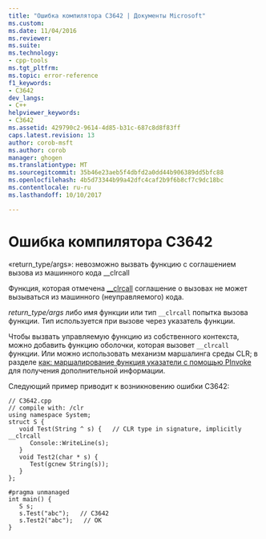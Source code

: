 ```yaml
---
title: "Ошибка компилятора C3642 | Документы Microsoft"
ms.custom: 
ms.date: 11/04/2016
ms.reviewer: 
ms.suite: 
ms.technology:
- cpp-tools
ms.tgt_pltfrm: 
ms.topic: error-reference
f1_keywords:
- C3642
dev_langs:
- C++
helpviewer_keywords:
- C3642
ms.assetid: 429790c2-9614-4d85-b31c-687c8d8f83ff
caps.latest.revision: 13
author: corob-msft
ms.author: corob
manager: ghogen
ms.translationtype: MT
ms.sourcegitcommit: 35b46e23aeb5f4dbfd2a0dd44b906389dd5bfc88
ms.openlocfilehash: 4b5d73344b99a42dfc4caf2b9f6b8cf7c9dc18bc
ms.contentlocale: ru-ru
ms.lasthandoff: 10/10/2017

---
```

# <a name="compiler-error-c3642"></a>Ошибка компилятора C3642
«return_type/args»: невозможно вызвать функцию с соглашением вызова из машинного кода __clrcall  
  
 Функция, которая отмечена [__clrcall](../../cpp/clrcall.md) соглашение о вызовах не может вызываться из машинного (неуправляемого) кода.  
  
 *return_type/args* либо имя функции или тип `__clrcall` попытка вызова функции.  Тип используется при вызове через указатель функции.  
  
 Чтобы вызвать управляемую функцию из собственного контекста, можно добавить функцию оболочки, которая вызовет `__clrcall` функции. Или можно использовать механизм маршалинга среды CLR; в разделе [как: маршалирование функция указатели с помощью PInvoke](../../dotnet/how-to-marshal-function-pointers-using-pinvoke.md) для получения дополнительной информации.  
  
 Следующий пример приводит к возникновению ошибки C3642:  
  
```  
// C3642.cpp  
// compile with: /clr  
using namespace System;  
struct S {  
   void Test(String ^ s) {   // CLR type in signature, implicitly __clrcall  
      Console::WriteLine(s);  
   }  
   void Test2(char * s) {  
      Test(gcnew String(s));  
   }  
};  
  
#pragma unmanaged  
int main() {  
   S s;  
   s.Test("abc");   // C3642  
   s.Test2("abc");   // OK  
}  
```
